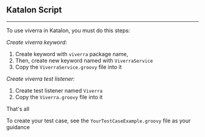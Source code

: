 ## Katalon Script

---

To use viverra in Katalon, you must do this steps:

_Create viverra keyword:_

1. Create keyword with `viverra` package name,
2. Then, create new keyword named with `ViverraService`
3. Copy the `ViverraService.groovy` file into it

_Create viverra test listener:_

1. Create test listener named `Viverra`
2. Copy the `Viverra.groovy` file into it

That's all

To create your test case, see the `YourTestCaseExample.groovy` file as your guidance
